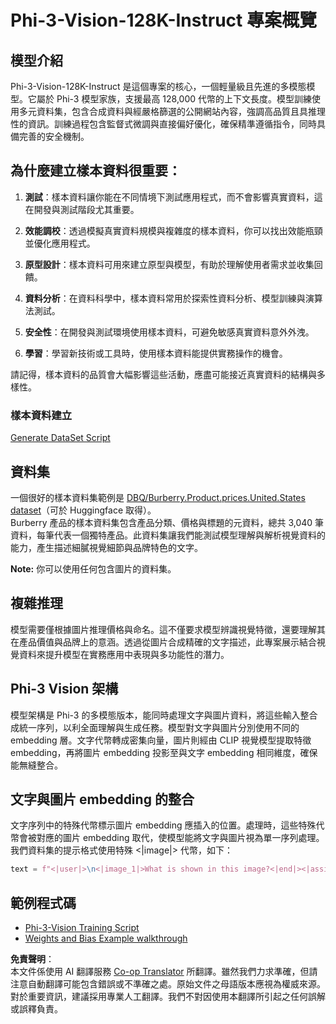 <!--
CO_OP_TRANSLATOR_METADATA:
{
  "original_hash": "e0a07fd2a30fe2af30b1373df207a5bf",
  "translation_date": "2025-05-08T05:16:21+00:00",
  "source_file": "md/03.FineTuning/FineTuning_Phi-3-visionWandB.md",
  "language_code": "tw"
}
-->
# Phi-3-Vision-128K-Instruct 專案概覽

## 模型介紹

Phi-3-Vision-128K-Instruct 是這個專案的核心，一個輕量級且先進的多模態模型。它屬於 Phi-3 模型家族，支援最高 128,000 代幣的上下文長度。模型訓練使用多元資料集，包含合成資料與經嚴格篩選的公開網站內容，強調高品質且具推理性的資訊。訓練過程包含監督式微調與直接偏好優化，確保精準遵循指令，同時具備完善的安全機制。

## 為什麼建立樣本資料很重要：

1. **測試**：樣本資料讓你能在不同情境下測試應用程式，而不會影響真實資料，這在開發與測試階段尤其重要。

2. **效能調校**：透過模擬真實資料規模與複雜度的樣本資料，你可以找出效能瓶頸並優化應用程式。

3. **原型設計**：樣本資料可用來建立原型與模型，有助於理解使用者需求並收集回饋。

4. **資料分析**：在資料科學中，樣本資料常用於探索性資料分析、模型訓練與演算法測試。

5. **安全性**：在開發與測試環境使用樣本資料，可避免敏感真實資料意外外洩。

6. **學習**：學習新技術或工具時，使用樣本資料能提供實務操作的機會。

請記得，樣本資料的品質會大幅影響這些活動，應盡可能接近真實資料的結構與多樣性。

### 樣本資料建立
[Generate DataSet Script](./CreatingSampleData.md)

## 資料集

一個很好的樣本資料集範例是 [DBQ/Burberry.Product.prices.United.States dataset](https://huggingface.co/datasets/DBQ/Burberry.Product.prices.United.States)（可於 Huggingface 取得）。  
Burberry 產品的樣本資料集包含產品分類、價格與標題的元資料，總共 3,040 筆資料，每筆代表一個獨特產品。此資料集讓我們能測試模型理解與解析視覺資料的能力，產生描述細膩視覺細節與品牌特色的文字。

**Note:** 你可以使用任何包含圖片的資料集。

## 複雜推理

模型需要僅根據圖片推理價格與命名。這不僅要求模型辨識視覺特徵，還要理解其在產品價值與品牌上的意涵。透過從圖片合成精確的文字描述，此專案展示結合視覺資料來提升模型在實務應用中表現與多功能性的潛力。

## Phi-3 Vision 架構

模型架構是 Phi-3 的多模態版本，能同時處理文字與圖片資料，將這些輸入整合成統一序列，以利全面理解與生成任務。模型對文字與圖片分別使用不同的 embedding 層。文字代幣轉成密集向量，圖片則經由 CLIP 視覺模型提取特徵 embedding，再將圖片 embedding 投影至與文字 embedding 相同維度，確保能無縫整合。

## 文字與圖片 embedding 的整合

文字序列中的特殊代幣標示圖片 embedding 應插入的位置。處理時，這些特殊代幣會被對應的圖片 embedding 取代，使模型能將文字與圖片視為單一序列處理。我們資料集的提示格式使用特殊 <|image|> 代幣，如下：

```python
text = f"<|user|>\n<|image_1|>What is shown in this image?<|end|><|assistant|>\nProduct: {row['title']}, Category: {row['category3_code']}, Full Price: {row['full_price']}<|end|>"
```

## 範例程式碼
- [Phi-3-Vision Training Script](../../../../code/03.Finetuning/Phi-3-vision-Trainingscript.py)
- [Weights and Bias Example walkthrough](https://wandb.ai/byyoung3/mlnews3/reports/How-to-fine-tune-Phi-3-vision-on-a-custom-dataset--Vmlldzo4MTEzMTg3)

**免責聲明**：  
本文件係使用 AI 翻譯服務 [Co-op Translator](https://github.com/Azure/co-op-translator) 所翻譯。雖然我們力求準確，但請注意自動翻譯可能包含錯誤或不準確之處。原始文件之母語版本應視為權威來源。對於重要資訊，建議採用專業人工翻譯。我們不對因使用本翻譯所引起之任何誤解或誤釋負責。